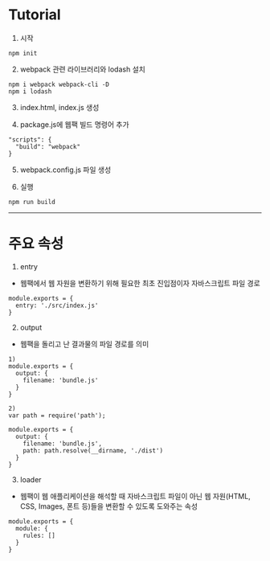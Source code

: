 # Tutorial

1. 시작

```
npm init
```

2. webpack 관련 라이브러리와 lodash 설치

```
npm i webpack webpack-cli -D
npm i lodash
```

3. index.html, index.js 생성

4. package.js에 웹팩 빌드 명령어 추가

```
"scripts": {
  "build": "webpack"
}
```

5. webpack.config.js 파일 생성

6. 실행

```
npm run build
```

---

# 주요 속성

1. entry

- 웹팩에서 웹 자원을 변환하기 위해 필요한 최초 진입점이자 자바스크립트 파일 경로

```
module.exports = {
  entry: './src/index.js'
}
```

2. output

- 웹팩을 돌리고 난 결과물의 파일 경로를 의미

```
1)
module.exports = {
  output: {
    filename: 'bundle.js'
  }
}

2)
var path = require('path');

module.exports = {
  output: {
    filename: 'bundle.js',
    path: path.resolve(__dirname, './dist')
  }
}
```

3. loader

- 웹팩이 웹 애플리케이션을 해석할 때 자바스크립트 파일이 아닌 웹 자원(HTML, CSS, Images, 폰트 등)들을 변환할 수 있도록 도와주는 속성

```
module.exports = {
  module: {
    rules: []
  }
}
```
